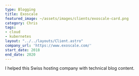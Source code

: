 ```yaml
---
type: Blogging
title: Exoscale
featured_image: ~/assets/images/clients/exoscale-card.png
category: Chris
tags:
- cloud
- kubernetes
layout: "../../layouts/Client.astro"
company_url: 'https://www.exoscale.com/'
start_date: 2018
end_date: 2020
---
```


I helped this Swiss hosting company with technical blog content.
